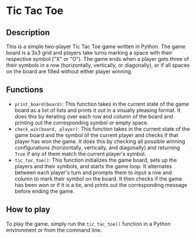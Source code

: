 # Tic Tac Toe

## Description
This is a simple two-player Tic Tac Toe game written in Python. The game board is a 3x3 grid and players take turns marking a space with their respective symbol ("X" or "O"). The game ends when a player gets three of their symbols in a row (horizontally, vertically, or diagonally), or if all spaces on the board are filled without either player winning.

## Functions

- `print_board(board)`: This function takes in the current state of the game board as a list of lists and prints it out in a visually pleasing format. It does this by iterating over each row and column of the board and printing out the corresponding symbol or empty space.
- `check_win(board, player)`: This function takes in the current state of the game board and the symbol of the current player and checks if that player has won the game. It does this by checking all possible winning configurations (horizontally, vertically, and diagonally) and returning `True` if any of them match the current player's symbol.
- `tic_tac_toe()`: This function initializes the game board, sets up the players and their symbols, and starts the game loop. It alternates between each player's turn and prompts them to input a row and column to mark their symbol on the board. It then checks if the game has been won or if it is a tie, and prints out the corresponding message before ending the game.

## How to play
To play the game, simply run the `tic_tac_toe()` function in a Python environment or from the command line.
